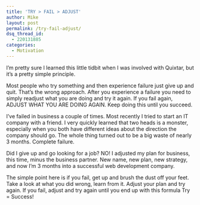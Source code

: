 ```yaml
---
title: 'TRY > FAIL > ADJUST'
author: Mike
layout: post
permalink: /try-fail-adjust/
dsq_thread_id:
  - 220131885
categories:
  - Motivation
---
```

I’m pretty sure I learned this little tidbit when I was involved with Quixtar, but it’s a pretty simple principle.

Most people who try something and then experience failure just give up and quit. That’s the wrong approach. After you experience a failure you need to simply readjust what you are doing and try it again. If you fail again, ADJUST WHAT YOU ARE DOING AGAIN. Keep doing this until you succeed.

I’ve failed in business a couple of times. Most recently I tried to start an IT company with a friend. I very quickly learned that two heads is a monster, especially when you both have different ideas about the direction the company should go. The whole thing turned out to be a big waste of nearly 3 months. Complete failure.

Did I give up and go looking for a job? NO! I adjusted my plan for business, this time, minus the business partner. New name, new plan, new strategy, and now I’m 3 months into a successful web development company.

The simple point here is if you fail, get up and brush the dust off your feet. Take a look at what you did wrong, learn from it. Adjust your plan and try again. If you fail, adjust and try again until you end up with this formula Try = Success!